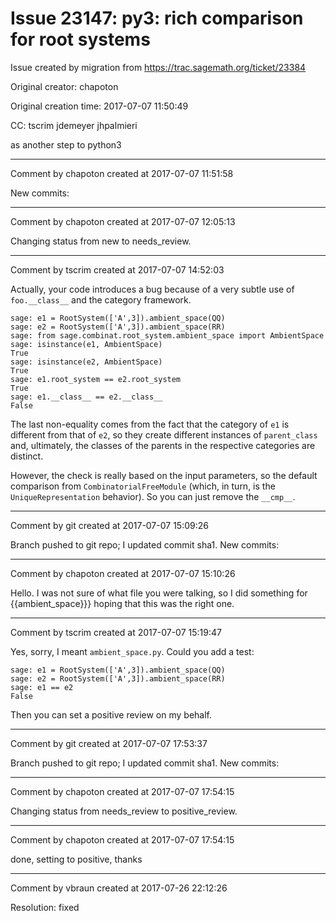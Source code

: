 # Issue 23147: py3: rich comparison for root systems

Issue created by migration from https://trac.sagemath.org/ticket/23384

Original creator: chapoton

Original creation time: 2017-07-07 11:50:49

CC:  tscrim jdemeyer jhpalmieri

as another step to python3


---

Comment by chapoton created at 2017-07-07 11:51:58

New commits:


---

Comment by chapoton created at 2017-07-07 12:05:13

Changing status from new to needs_review.


---

Comment by tscrim created at 2017-07-07 14:52:03

Actually, your code introduces a bug because of a very subtle use of `foo.__class__` and the category framework.

```
sage: e1 = RootSystem(['A',3]).ambient_space(QQ)
sage: e2 = RootSystem(['A',3]).ambient_space(RR)
sage: from sage.combinat.root_system.ambient_space import AmbientSpace
sage: isinstance(e1, AmbientSpace)
True
sage: isinstance(e2, AmbientSpace)
True
sage: e1.root_system == e2.root_system
True
sage: e1.__class__ == e2.__class__
False
```

The last non-equality comes from the fact that the category of `e1` is different from that of `e2`, so they create different instances of `parent_class` and, ultimately, the classes of the parents in the respective categories are distinct.

However, the check is really based on the input parameters, so the default comparison from `CombinatorialFreeModule` (which, in turn, is the `UniqueRepresentation` behavior). So you can just remove the `__cmp__`.


---

Comment by git created at 2017-07-07 15:09:26

Branch pushed to git repo; I updated commit sha1. New commits:


---

Comment by chapoton created at 2017-07-07 15:10:26

Hello. I was not sure of what file you were talking, so I did something for {{ambient_space}}} hoping that this was the right one.


---

Comment by tscrim created at 2017-07-07 15:19:47

Yes, sorry, I meant `ambient_space.py`. Could you add a test:

```
sage: e1 = RootSystem(['A',3]).ambient_space(QQ)
sage: e2 = RootSystem(['A',3]).ambient_space(RR)
sage: e1 == e2
False
```

Then you can set a positive review on my behalf.


---

Comment by git created at 2017-07-07 17:53:37

Branch pushed to git repo; I updated commit sha1. New commits:


---

Comment by chapoton created at 2017-07-07 17:54:15

Changing status from needs_review to positive_review.


---

Comment by chapoton created at 2017-07-07 17:54:15

done, setting to positive, thanks


---

Comment by vbraun created at 2017-07-26 22:12:26

Resolution: fixed
